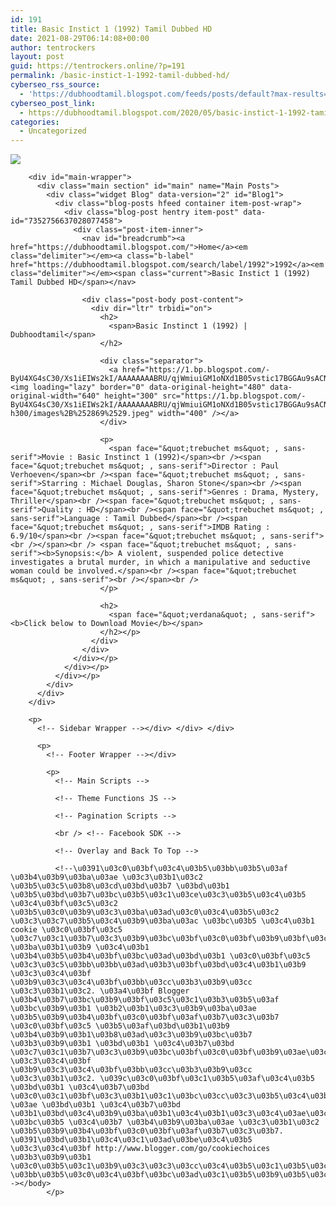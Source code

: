 ```yaml
---
id: 191
title: Basic Instict 1 (1992) Tamil Dubbed HD
date: 2021-08-29T06:14:08+00:00
author: tentrockers
layout: post
guid: https://tentrockers.online/?p=191
permalink: /basic-instict-1-1992-tamil-dubbed-hd/
cyberseo_rss_source:
  - 'https://dubhoodtamil.blogspot.com/feeds/posts/default?max-results=150&start-index=301'
cyberseo_post_link:
  - https://dubhoodtamil.blogspot.com/2020/05/basic-instict-1-1992-tamil-dubbed-hd.html
categories:
  - Uncategorized
---
```

<div class="media_block">
  <img src="https://1.bp.blogspot.com/-ByU4XG4sC30/Xs1iEIWs2kI/AAAAAAAABRU/qjWmiuiGM1oNXd1B05vstic17BGGAu9sACNcBGAsYHQ/s72-w400-h300-c/images%2B%252869%2529.jpeg" class="media_thumbnail" />
</div>

  
<!-- Theme Options -->

<!-- Outer Wrapper --></p> 

<div id="outer-wrapper">
  <!-- Main Top Bar -->
  
  <!-- Header Wrapper -->
  
  <!-- Content Wrapper --></p> 
  
  <div class="row" id="content-wrapper">
    <div class="container">
      <div id="post-wrapper">
        <!-- Main Wrapper --></p> 
        
        <div id="main-wrapper">
          <div class="main section" id="main" name="Main Posts">
            <div class="widget Blog" data-version="2" id="Blog1">
              <div class="blog-posts hfeed container item-post-wrap">
                <div class="blog-post hentry item-post" data-id="7352756637028077458">
                  <div class="post-item-inner">
                    <nav id="breadcrumb"><a href="https://dubhoodtamil.blogspot.com/">Home</a><em class="delimiter"></em><a class="b-label" href="https://dubhoodtamil.blogspot.com/search/label/1992">1992</a><em class="delimiter"></em><span class="current">Basic Instict 1 (1992) Tamil Dubbed HD</span></nav> 
                    
                    <div class="post-body post-content">
                      <div dir="ltr" trbidi="on">
                        <h2>
                          <span>Basic Instinct 1 (1992) | Dubhoodtamil</span>
                        </h2>
                        
                        <div class="separator">
                          <a href="https://1.bp.blogspot.com/-ByU4XG4sC30/Xs1iEIWs2kI/AAAAAAAABRU/qjWmiuiGM1oNXd1B05vstic17BGGAu9sACNcBGAsYHQ/s1600/images%2B%252869%2529.jpeg"><img loading="lazy" border="0" data-original-height="480" data-original-width="640" height="300" src="https://1.bp.blogspot.com/-ByU4XG4sC30/Xs1iEIWs2kI/AAAAAAAABRU/qjWmiuiGM1oNXd1B05vstic17BGGAu9sACNcBGAsYHQ/w400-h300/images%2B%252869%2529.jpeg" width="400" /></a>
                        </div>
                        
                        <p>
                          <span face="&quot;trebuchet ms&quot; , sans-serif">Movie : Basic Instinct 1 (1992)</span><br /><span face="&quot;trebuchet ms&quot; , sans-serif">Director : Paul Verhoeven</span><br /><span face="&quot;trebuchet ms&quot; , sans-serif">Starring : Michael Douglas, Sharon Stone</span><br /><span face="&quot;trebuchet ms&quot; , sans-serif">Genres : Drama, Mystery, Thriller</span><br /><span face="&quot;trebuchet ms&quot; , sans-serif">Quality : HD</span><br /><span face="&quot;trebuchet ms&quot; , sans-serif">Language : Tamil Dubbed</span><br /><span face="&quot;trebuchet ms&quot; , sans-serif">IMDB Rating : 6.9/10</span><br /><span face="&quot;trebuchet ms&quot; , sans-serif"><br /></span><br /> <span face="&quot;trebuchet ms&quot; , sans-serif"><b>Synopsis:</b> A violent, suspended police detective investigates a brutal murder, in which a manipulative and seductive woman could be involved.</span><br /><span face="&quot;trebuchet ms&quot; , sans-serif"><br /></span><br />
                        </p>
                        
                        <h2>
                          <span face="&quot;verdana&quot; , sans-serif"><b>Click below to Download Movie</b></span>
                        </h2></p>
                      </div>
                    </div>
                  </div></p>
                </div></p>
              </div></p>
            </div>
          </div>
        </div>
        
        <p>
          <!-- Sidebar Wrapper --></div> </div> </div> 
          
          <p>
            <!-- Footer Wrapper --></div> 
            
            <p>
              <!-- Main Scripts -->
              
              <!-- Theme Functions JS -->
              
              <!-- Pagination Scripts -->
              
              <br /> <!-- Facebook SDK -->
              
              <!-- Overlay and Back To Top -->
              
              <!--\u0391\u03c0\u03bf\u03c4\u03b5\u03bb\u03b5\u03af \u03b4\u03b9\u03ba\u03ae \u03c3\u03b1\u03c2 \u03b5\u03c5\u03b8\u03cd\u03bd\u03b7 \u03bd\u03b1 \u03b5\u03bd\u03b7\u03bc\u03b5\u03c1\u03ce\u03c3\u03b5\u03c4\u03b5 \u03c4\u03bf\u03c5\u03c2 \u03b5\u03c0\u03b9\u03c3\u03ba\u03ad\u03c0\u03c4\u03b5\u03c2 \u03c3\u03c7\u03b5\u03c4\u03b9\u03ba\u03ac \u03bc\u03b5 \u03c4\u03b1 cookie \u03c0\u03bf\u03c5 \u03c7\u03c1\u03b7\u03c3\u03b9\u03bc\u03bf\u03c0\u03bf\u03b9\u03bf\u03cd\u03bd\u03c4\u03b1\u03b9 \u03ba\u03b1\u03b9 \u03c4\u03b1 \u03b4\u03b5\u03b4\u03bf\u03bc\u03ad\u03bd\u03b1 \u03c0\u03bf\u03c5 \u03c3\u03c5\u03bb\u03bb\u03ad\u03b3\u03bf\u03bd\u03c4\u03b1\u03b9 \u03c3\u03c4\u03bf \u03b9\u03c3\u03c4\u03bf\u03bb\u03cc\u03b3\u03b9\u03cc \u03c3\u03b1\u03c2. \u03a4\u03bf Blogger \u03b4\u03b7\u03bc\u03b9\u03bf\u03c5\u03c1\u03b3\u03b5\u03af \u03bc\u03b9\u03b1 \u03b2\u03b1\u03c3\u03b9\u03ba\u03ae \u03b5\u03b9\u03b4\u03bf\u03c0\u03bf\u03af\u03b7\u03c3\u03b7 \u03c0\u03bf\u03c5 \u03b5\u03af\u03bd\u03b1\u03b9 \u03b4\u03b9\u03b1\u03b8\u03ad\u03c3\u03b9\u03bc\u03b7 \u03b3\u03b9\u03b1 \u03bd\u03b1 \u03c4\u03b7\u03bd \u03c7\u03c1\u03b7\u03c3\u03b9\u03bc\u03bf\u03c0\u03bf\u03b9\u03ae\u03c3\u03b5\u03c4\u03b5 \u03c3\u03c4\u03bf \u03b9\u03c3\u03c4\u03bf\u03bb\u03cc\u03b3\u03b9\u03cc \u03c3\u03b1\u03c2. \u039c\u03c0\u03bf\u03c1\u03b5\u03af\u03c4\u03b5 \u03bd\u03b1 \u03c4\u03b7\u03bd \u03c0\u03c1\u03bf\u03c3\u03b1\u03c1\u03bc\u03cc\u03c3\u03b5\u03c4\u03b5 \u03ae \u03bd\u03b1 \u03c4\u03b7\u03bd \u03b1\u03bd\u03c4\u03b9\u03ba\u03b1\u03c4\u03b1\u03c3\u03c4\u03ae\u03c3\u03b5\u03c4\u03b5 \u03bc\u03b5 \u03c4\u03b7 \u03b4\u03b9\u03ba\u03ae \u03c3\u03b1\u03c2 \u03b5\u03b9\u03b4\u03bf\u03c0\u03bf\u03af\u03b7\u03c3\u03b7. \u0391\u03bd\u03b1\u03c4\u03c1\u03ad\u03be\u03c4\u03b5 \u03c3\u03c4\u03bf http://www.blogger.com/go/cookiechoices \u03b3\u03b9\u03b1 \u03c0\u03b5\u03c1\u03b9\u03c3\u03c3\u03cc\u03c4\u03b5\u03c1\u03b5\u03c2 \u03bb\u03b5\u03c0\u03c4\u03bf\u03bc\u03ad\u03c1\u03b5\u03b9\u03b5\u03c2.--></body>
            </p>